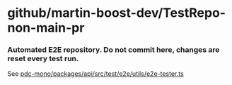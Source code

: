 
# github/martin-boost-dev/TestRepo-non-main-pr
### Automated E2E repository. Do not commit here, changes are reset every test run.
See [pdc-mono/packages/api/src/test/e2e/utils/e2e-tester.ts](https://github.com/peaudecastor/pdc-mono/blob/master/packages/api/src/test/e2e/utils/e2e-tester.ts)

